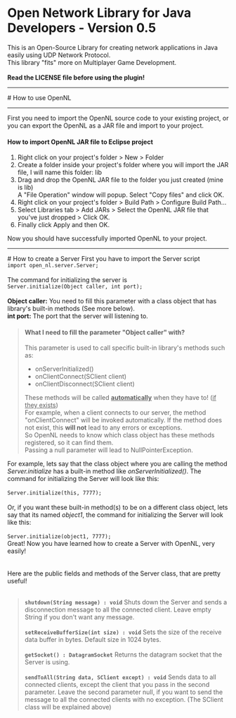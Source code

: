 # Open Network Library for Java Developers - Version 0.5

This is an Open-Source Library for creating network applications in Java easily using UDP Network Protocol. <br>
This library "fits" more on Multiplayer Game Development. <br><br>
<b>Read the LICENSE file before using the plugin!</b>
<hr> 
# How to use OpenNL
<hr>
First you need to import the OpenNL source code to your existing project, or you can export the OpenNL as a JAR file and import to your project. <br>
<h4>How to import OpenNL JAR file to Eclipse project</h4>
<ol>
<li>Right click on your project's folder > New > Folder</li>
<li>Create a folder inside your project's folder where you will import the JAR file, I will name this folder: lib</li>
<li>Drag and drop the OpenNL JAR file to the folder you just created (mine is lib)<br>A "File Operation" window will popup. Select "Copy files" and click OK.</li>
<li>Right click on your project's folder > Build Path > Configure Build Path...</li>
<li>Select Libraries tab > Add JARs > Select the OpenNL JAR file that you've just dropped > Click OK.</li>
<li>Finally click Apply and then OK.</li>
</ol>
Now you should have successfully imported OpenNL to your project.
<hr>
# How to create a Server
First you have to import the Server script<br>
<code>import open_nl.server.Server;</code> <br><br>
The command for initializing the server is<br>
<code>Server.initialize(Object caller, int port);</code><br>
<br>
<b>Object caller:</b> You need to fill this parameter with a class object that has library's built-in methods (See more below).<br>
<b>int port:</b> The port that the server will listening to.

<blockquote>
<h4>What I need to fill the parameter "Object caller" with?</h4>
This parameter is used to call specific built-in library's methods such as: 
<ul>
<li>onServerInitialized()</li>
<li>onClientConnect(SClient client)</li>
<li>onClientDisconnect(SClient client)</li>
</ul>
These methods will be called <b><u>automatically</u></b> when they have to! (<u>if they exists</u>)<br>
For example, when a client connects to our server, the method "onClientConnect" will be invoked automatically. If the method does not exist, this <b>will not</b> lead to any errors or exceptions.<br>
So OpenNL needs to know which class object has these methods registered, so it can find them. <br>
Passing a null parameter will lead to NullPointerException.
</blockquote>
For example, lets say that the class object where you are calling the method <i>Server.initialize</i> has a built-in method like <i>onServerInitialized()</i>. The command for initializing the Server will look like this: <br><br>
<code>Server.initialize(this, 7777);</code>
<br><br>
Or, if you want these built-in method(s) to be on a different class object, lets say that its named <i>object1</i>, the command for initializing the Server will look like this:
<br><br>
<code>Server.initialize(object1, 7777);</code>
<br>
Great! Now you have learned how to create a Server with OpenNL, very easily! <br>
<br><br>
Here are the public fields and methods of the Server class, that are pretty useful!<br><br>
<blockquote>
<code><b>shutdown(String message) : void</b></code> Shuts down the Server and sends a disconnection message to all the connected client. Leave empty String if you don't want any message.
<br><br>
<code><b>setReceiveBufferSize(int size) : void</b></code> Sets the size of the receive data buffer in bytes. Default size in 1024 bytes.
<br><br>
<code><b>getSocket() : DatagramSocket</b></code> Returns the datagram socket that the Server is using.
<br><br>
<code><b>sendToAll(String data, SClient except) : void</b></code> Sends data to all connected clients, except the client that you pass in the second parameter. Leave the second parameter null, if you want to send the message to all the connected clients with no exception. (The SClient class will be explained above)
</blockquote>

